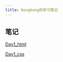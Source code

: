 ```yaml
---
title: Kongkong的学习笔记
---
```


## 笔记
[Day1_html](./docs/Day1_html.md)  

[Day1_css](./docs/Day1_css.md)


